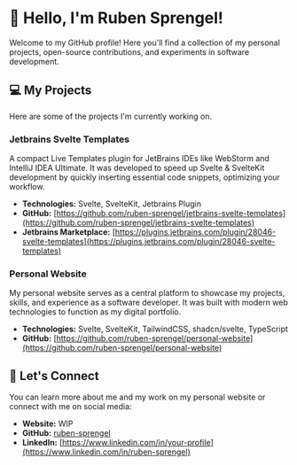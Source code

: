 # 👋 Hello, I'm Ruben Sprengel!

Welcome to my GitHub profile! Here you'll find a collection of my personal projects, open-source contributions, and experiments in software development.

## 💻 My Projects

Here are some of the projects I'm currently working on.

### **Jetbrains Svelte Templates**

A compact Live Templates plugin for JetBrains IDEs like WebStorm and IntelliJ IDEA Ultimate. It was developed to speed up Svelte & SvelteKit development by quickly inserting essential code snippets, optimizing your workflow.

* **Technologies:** Svelte, SvelteKit, Jetbrains Plugin
* **GitHub:** [https://github.com/ruben-sprengel/jetbrains-svelte-templates](https://github.com/ruben-sprengel/jetbrains-svelte-templates)
* **Jetbrains Marketplace:** [https://plugins.jetbrains.com/plugin/28046-svelte-templates](https://plugins.jetbrains.com/plugin/28046-svelte-templates)

### **Personal Website**

My personal website serves as a central platform to showcase my projects, skills, and experience as a software developer. It was built with modern web technologies to function as my digital portfolio.

* **Technologies:** Svelte, SvelteKit, TailwindCSS, shadcn/svelte, TypeScript
* **GitHub:** [https://github.com/ruben-sprengel/personal-website](https://github.com/ruben-sprengel/personal-website)

## 🤝 Let's Connect

You can learn more about me and my work on my personal website or connect with me on social media:

* **Website:** WIP
* **GitHub:** [ruben-sprengel](https://github.com/ruben-sprengel)
* **LinkedIn:** [https://www.linkedin.com/in/your-profile](https://www.linkedin.com/in/ruben-sprengel)
